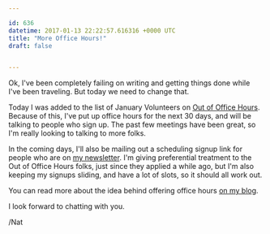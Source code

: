 ```yaml
---

id: 636
datetime: 2017-01-13 22:22:57.616316 +0000 UTC
title: "More Office Hours!"
draft: false


---
```


Ok, I've been completely failing on writing and getting things done while I've been traveling. But today we need to change that.

Today I was added to the list of January Volunteers on [Out of Office Hours](https://www.outofofficehours.com/). Because of this, I've put up office hours for the next 30 days, and will be talking to people who sign up. The past few meetings have been great, so I'm really looking to talking to more folks.

In the coming days, I'll also be mailing out a scheduling signup link for people who are on [my newsletter](https://tinyletter.com/icco). I'm giving preferential treatment to the Out of Office Hours folks, just since they applied a while ago, but I'm also keeping my signups sliding, and have a lot of slots, so it should all work out.

You can read more about the idea behind offering office hours [on my blog](https://writing.natwelch.com/post/615).

I look forward to chatting with you.

/Nat
